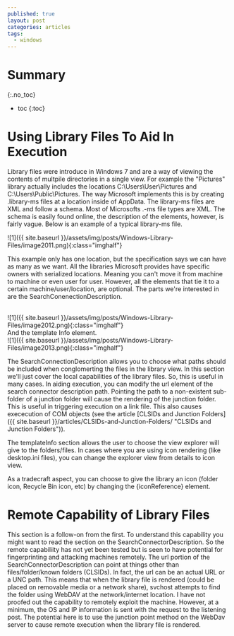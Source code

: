 ```yaml
---
published: true
layout: post
categories: articles
tags:
  - windows
---
```

# Summary
{:.no_toc}

* toc
{:toc}

# Using Library Files To Aid In Execution

Library files were introduce in Windows 7 and are a way of viewing the contents of multpile directories in a single view. For example the "Pictures" library actually includes the locations C:\Users\User\Pictures and C:\Users\Public\Pictures. The way Microsoft implements this is by creating .library-ms files at a location inside of AppData. The library-ms files are XML and follow a schema. Most of Microsofts .-ms file types are XML. The schema is easily found online, the description of the elements, however, is fairly vague. Below is an example of a typical library-ms file. 

![1]({{ site.baseurl }}/assets/img/posts/Windows-Library-Files/image2011.png){:class="imghalf"}

This example only has one location, but the specification says we can have as many as we want. All the libraries Microsoft provides have specific owners with serialized locations. Meaning you can't move it from machine to machine or even user for user. However, all the elements that tie it to a certain machine/user/location, are optional. The parts we're interested in are the SearchConenectionDescription.

<br>
![1]({{ site.baseurl }}/assets/img/posts/Windows-Library-Files/image2012.png){:class="imghalf"}
<br>
								And the template Info element.
<br>
![1]({{ site.baseurl }}/assets/img/posts/Windows-Library-Files/image2013.png){:class="imghalf"}
<br>

The SearchConnectionDescription allows you to choose what paths should be included when conglomerting the files in the library view. In this section we'll just cover the local capabilities of the library files. So, this is useful in many cases. In aiding execution, you can modify the url element of the search connector description path. Pointing the path to a non-existent sub-folder of a junction folder will cause the rendering of the junction folder. This is useful in triggering execution on a link file. This also causes exececution of COM objects (see the article [CLSIDs and Junction Folders]({{ site.baseurl }}/articles/CLSIDs-and-Junction-Folders/ "CLSIDs and Junction Folders")).

 

The templateInfo section allows the user to choose the view explorer will give to the folders/files. In cases where you are using icon rendering (like desktop.ini files), you can change the explorer view from details to icon view.

 

As a tradecraft aspect, you can choose to give the library an icon (folder icon, Recycle Bin icon, etc) by changing the {iconReference} element.

# Remote Capability of Library Files

This section is a follow-on from the first. To understand this capability you might want to read the section on the SearchConnectorDescription. So the remote capabiliity has not yet been tested but is seen to have potential for fingerprinting and attacking machines remotely. The url portion of the SearchConnectorDescription can point at things other than files/folder/known folders (CLSIDs). In fact, the url can be an actual URL or a UNC path. This means that when the library file is rendered (could be placed on removable media or a network share), svchost attempts to find the folder using WebDAV at the network/internet location. I have not proofed out the capability to remotely exploit the machine. However, at a minimum, the OS and IP information is sent with the request to the listening post. The potential here is to use the junction point method on the WebDav server to cause remote execution when the library file is rendered.
